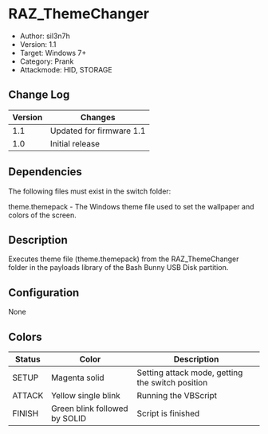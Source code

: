 # RAZ_ThemeChanger
* Author: sil3n7h
* Version: 1.1
* Target: Windows 7+
* Category: Prank
* Attackmode: HID, STORAGE

## Change Log
| Version | Changes                       |
| ------- | ------------------------------|
| 1.1     | Updated for firmware 1.1      |
| 1.0     | Initial release               |

## Dependencies
The following files must exist in the switch folder:

theme.themepack - The Windows theme file used to set the wallpaper and colors of the screen.

## Description
Executes theme file (theme.themepack) from the RAZ_ThemeChanger folder in the payloads library of the Bash Bunny USB Disk partition.

## Configuration
None

## Colors
| Status    | Color                         | Description                                      |
| --------- | ------------------------------| ------------------------------------------------ |
| SETUP     | Magenta solid                 | Setting attack mode, getting the switch position | 
| ATTACK    | Yellow single blink           | Running the VBScript                             | 
| FINISH    | Green blink followed by SOLID | Script is finished                               |